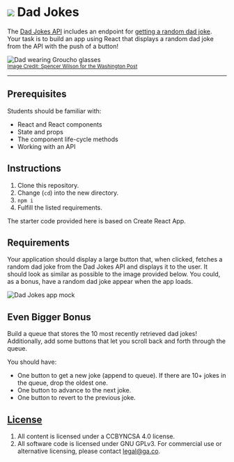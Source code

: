 # ![](https://ga-dash.s3.amazonaws.com/production/assets/logo-9f88ae6c9c3871690e33280fcf557f33.png) Dad Jokes 


The [Dad Jokes API](https://icanhazdadjoke.com/api) includes an endpoint for [getting a random dad joke](https://icanhazdadjoke.com/api#fetch-a-random-dad-joke). Your task is to build an app using React that displays a random dad joke from the API with the push of a button!

![Dad wearing Groucho glasses](./assets/dad-joke.png)<br>
<sup> [Image Credit: Spencer Wilson for the Washington Post](https://www.washingtonpost.com/news/arts-and-entertainment/wp/2016/06/17/did-you-get-your-hair-cut-readers-share-their-favorite-ridiculously-awful-dad-jokes/?noredirect=on&utm_term=.297ac211fffc) <sup>

---

## Prerequisites

Students should be familiar with: 

-   React and React components
-   State and props
-   The component life-cycle methods
-   Working with an API

## Instructions

1.  Clone this repository.
1.  Change (`cd`) into the new directory.
1.  `npm i`
1.  Fulfill the listed requirements.

The starter code provided here is based on Create React App. 

## Requirements

Your application should display a large button that, when clicked, fetches a random dad joke from the Dad Jokes API and displays it to the user. It should look as similar as possible to the image provided below. You could, as a bonus, have a random dad joke appear when the app loads.

![Dad Jokes app mock](./assets/dad-jokes.png)

## Even Bigger Bonus

Build a queue that stores the 10 most recently retrieved dad jokes! Additionally, add some buttons that let you scroll back and forth through the queue.

You should have:

* One button to get a new joke (append to queue). If there are 10+ jokes in the queue, drop the oldest one.
* One button to advance to the next joke.
* One button to revert to the previous joke.

## [License](LICENSE)

1.  All content is licensed under a CC­BY­NC­SA 4.0 license.
1.  All software code is licensed under GNU GPLv3. For commercial use or
    alternative licensing, please contact legal@ga.co.

